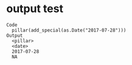 # output test

    Code
      pillar(add_special(as.Date("2017-07-28")))
    Output
      <pillar>
      <date>    
      2017-07-28
      NA        

